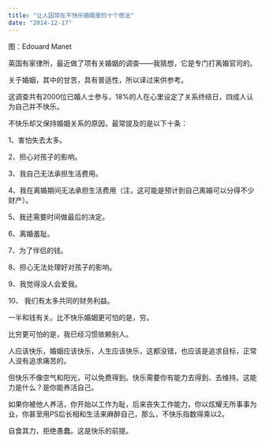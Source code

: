 ```yaml
---
title: "让人囚禁在不快乐婚姻里的十个想法"
date: "2014-12-17"
---
```


图：Edouard Manet

英国有家律所，最近做了项有关婚姻的调查——我猜想，它是专门打离婚官司的。

关于婚姻，其中的甘苦，具有普适性，所以译过来供参考。

这调查共有2000位已婚人士参与，18%的人在心里设定了关系终结日，四成人认为自己并不快乐。

不快乐却又保持婚姻关系的原因，最常提及的是以下十条：

1、害怕失去太多。

2、担心对孩子的影响。

3、我自己无法承担生活费用。

4、我在离婚期间无法承担生活费用（注，这可能是预计到自己离婚可以分得不少财产）。

5、我还需要时间做最后的决定。

6、离婚羞耻。

7、为了伴侣的钱。

8、担心无法处理好对孩子的影响。

9、我觉得没人会爱我。

10、 我们有太多共同的财务利益。

一半和钱有关。比不快乐婚姻更可怕的是，穷。

比穷更可怕的是，我已经习惯依赖别人。

人应该快乐，婚姻应该快乐，人生应该快乐，这都没错，也应该是追求目标，正常人没有追求痛苦的。

但快乐不像空气和阳光，可以免费得到。快乐需要你有能力去得到、去维持。这能力是什么？是你能养活自己。

如果你被他人养活，你开始以工作为耻，后来丧失工作能力，你以炫耀无所事事为业，你甚至用PS后长相和生活来麻醉自己，那么，不快乐指数得乘以2。

自食其力，拒绝愚蠢。这是快乐的前提。
